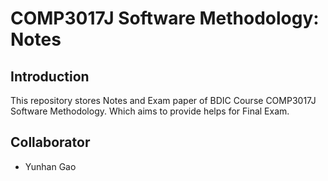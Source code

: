 # COMP3017J Software Methodology: Notes
## Introduction
This repository stores Notes and Exam paper of BDIC Course COMP3017J Software Methodology. Which aims to provide helps for Final Exam.
## Collaborator
- Yunhan Gao
